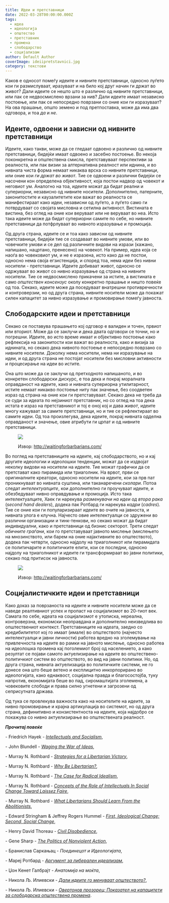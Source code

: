 ```yaml
---
title: Идеи и претставници
date: 2022-03-28T00:00:00.000Z
tags:
  - идеа
  - идеологија
  - општество
  - претставник
  - промена
  - слободарство
  - социјализам
author: Default Author
coverImage: ideiipretstavnici.jpg
category: текстови
---
```


Каков е односот помеѓу идеите и нивните претставници, односно луѓето кои ги размислуваат, иразуваат и на било кој друг начин ги држат во живот? Дали идеите се нешто што е различно од нивните претставници, или пак се недвосмислено врзани за нив? Дали идеите имаат независно постоење, или пак се непосредно поврзани со оние кои ги изразуваат? На ова прашање, општо земено и под претпоставка, може да има два одговора, и тоа _да_ и _не_.

## Идеите, одвоени и зависни од нивните претставници

Идеите, како такви, може да се гледаат одвоено и различно од нивните претставници, бидејќи имаат одвоено и засебно постоење. Во некоја поконкретна и општествена смисла, претставуваат перспективи за реалноста, или пак визии за алтернативна реалност или иднина, и во нивната чиста форма немаат никаква врска со нивните претставници, или оние кои _ги држат во живот_. Тие се одвоени и различни бидејќи се насочени кон определена објективност, која постои надвор од човекот и неговиот ум. Аналогно на тоа, идеите можат да бидат реални и супериорни, независно од нивните носители. Дополнително, патерните, законитостите и каузалитетите кои важат во реалноста се манифестираат како идеи, независни од луѓето, а луѓето само ги потврдуваат со својата мисловна и сетилна активност. Вистината е вистина, без оглед на оние кои веруваат или не веруваат во неа. Исто така идеите може да бидат супериорни самите по себе, но нивните претставници да потфрлуваат во нивното изразување и промоција.

Од друга страна, идеите се и тоа како зависни од нивните претставници, бидејќи тие се создаваат во нивните умови, или во човечките умови и се дел од различните видови на изрази (кажано, напишано, нацртано, пренесено) на човекот. На пример, идеа која се наоѓа во човековиот ум, и не е изразена, исто како да не постои, односно нема своја егзистенција, и според тоа, нема идеи без нивни носители - претставници. Идеите добиваат живот, односно се одржуваат во живот со нивно изразување од страна на нивните носители. Тие се недвосмислено прикачени за истите, а вистината е само _општествен консензус_ околу конкретно прашање и ништо повеќе од тоа. Секако, идеите може да поседуваат внатрешни противречности и контроверзии, но од друга страна, нивните носители може да покажат силен капацитет за нивно изразување и промовирање помеѓу јавноста. 

## Слободарските идеи и претставници

Секако се поставува прашањето кој одговор е валиден и точен, првиот или вториот. Може да се заклучи и дека двата одговори се точни, но и погрешни. Идеите, во исто време имаат и објективно постоење како рефлексија на законитости кои важат во реалноста, како и визија за иднината, но секако дека нивното постоење е непосредно поврзано со нивните носители. Доколку нема носители, нема ни изразување на идеи, и од друга страна не постојат носители без мисловни активности и процесирање на идеи во истите.

Она што може да се заклучи од претходното напишаното, и во конкретен слободарски дискурс, е тоа дека и покрај моралната оправданост на идеите, како и нивната супериорна утилитарност, истите немаат никакво постоење ниту пак значење, без соодветен израз од страна на оние кои ги претставуваат. Секако дека не треба да се суди за идеата по нејзиниот претставник, но со оглед на тоа дека истата е израз на претставникот и тој е оној кој и дава _живот_, идеите многу кажуваат за самите претставници, но и тие се рефлектираат во самите идеи. Од тоа произлегува, дека идеите, покрај нивната одделна оправданост и значење, овие атрибути ги црпат и од нивните претставници.

<figure>

![](http://libertaniabackup.local/wp-content/uploads/2022/03/Communism.png)

<figcaption>

Извор: http://waitingforbarbarians.com/

</figcaption>

</figure>

Во поглед на претставниците на идеите, кај слободарството, но и кај другите идеологии и идеолошки тенденции, можат да се издвојат неколку видови на носители на идеите. Тие можат графички да се претстават како пирамида или триаголник. На врвот, први се оригиналните креатори, односно носители на идеите, кои за прв пат проникнуваат во нивната суштина, или таканаречени _сколари_. Потоа следат _интелектуалците_, кои дополнително ги проучуваат идеите, и обезбедуваат нивно оправдување и промоција. Исто така интелектуалците, Хаек ги нарекува _разменувачи на идеи од втора рака_ (_second hand dealers_), додека пак Ротбард ги нарекува _кадри_ (_cadres_)_._ Тие се оние кои ги популаризираат идеите во очите на јавноста, и нивната улога е клучна. Најчесто овие интелектуалци се здружени во различни организации и тинк-тенкови, но секако можат да бидат индивидуални, како и претставници од бизнис секторот. Трети следат _обичните граѓани_, кои го претставуваат јавното мислење (мислењето на мнозинството, или барем на оние најактивните во општеството), додека пак четврти, односно најдолу на триаголникот или пирамидата се политичарите и политичките елити, кои се последни, односно најдолу на триаголникот и идеите ги трансформираат во јавни политики, секако под притисок на јавноста.

<figure>

![](http://libertaniabackup.local/wp-content/uploads/2022/03/asrawrewrew.png)

<figcaption>

Извор: http://waitingforbarbarians.com/

</figcaption>

</figure>

## Социјалистичките идеи и претставници

Како доказ за поврзаноста на идеите и нивните носители може да се наведе реалтивниот успех и пропаст на социјализмот во 20-тиот век. Самата по себе, идеата на социјализмот е утописка, нереална, контроверзна, економски неоправдана и дополнително неизведлива во општествениот контекст. Претставниците на идеата, заедно со кредибилитетот кој го имаат (имале) во општеството (најчесто интелектуалци и јавни личности) работеа вредно на зголемување на привлечноста на идеите во рамки на јавното мислење, односно работеа на идеолошка промена кај поголемиот број од населението, а како резултат се појави самото актуелизирање на идеите во општествено-политичкиот систем во општеството, во вид на јавни политики. Но, од друга страна, нивната актуелизација во политичките системи, не го донесе она што беше ветено и експлицитно инкорпорирано во идеологијата, како еднаквост, социјална правда и благосостојба, туку напротив, економијата беше во пад, сиромаштијата зголемена, а човековите слободи и права силно угнетени и загрозени од сеприсутната држава.

Од тука се провлекува важноста како на носителите на идеите, за нивно промовирање и крајна артикулација во системот, но од друга страна, дефинитивно и конзистентноста на идеите, која најдобро се покажува со нивно актуелизирање во општествената реалност.

**_Прочитај повеќе_** 

\- Friedrich Hayek - [_Intellectuals and Socialism_](https://cdn.mises.org/Intellectuals%20and%20Socialism_4.pdf),

\- John Blundell - [_Waging the War of Ideas_](https://iea.org.uk/wp-content/uploads/2016/07/Blundell-interactive.pdf),

\- Murray N. Rothbard - [_Strategies for a Libertarian Victory_](https://mises.org/library/strategies-libertarian-victory),

\- Murray N. Rothbard - [_Why Be Libertarian?_](https://mises.org/library/why-be-libertarian)_,_

\- Murray N. Rothbard - [_The Case for Radical Idealism_](https://mises.org/library/case-radical-idealism),

\- Murray N. Rothbard - [_Concepts of the Role of Intellectuals In Social Change Toward Laissez Faire_](https://mises.org/library/concepts-role-intellectuals-social-change-toward-laissez-faire-0),

\- Murray N. Rothbard - [_What Libertarians Should Learn From the Abolitionists_](https://mises.org/library/what-libertarians-should-learn-abolitionists),

\- Edward Stringham & Jeffrey Rogers Hummel - [_First, Ideological Change; Second, Social Change_](https://mises.org/library/first-ideological-change-second-social-change),

\- Henry David Thoreau - [_Civil Disobedience_](https://xroads.virginia.edu/~Hyper2/thoreau/civil.html),

\- Gene Sharp - [_The Politics of Nonviolent Action_](https://www.aeinstein.org/wp-content/uploads/2014/01/How-Nonviolent-Struggle-Works.pdf),

\- Бранислав Саркањац - _Поединецот и Идеологијата_,

\- Мареј Ротбард - [_Аргумент за либерален идеализам_](http://libertaniabackup.local/argument-radikalen-liberalizam/),

\- Џон Кенет Галбрајт - _Анатомија на моќта_,

\- Никола Љ. Илиевски - [_Дали идеите го менуваат општеството?_](http://libertaniabackup.local/dali-ideite-go-menuvaat-opshtestvoto/?fbclid=IwAR0GyK33fJNroRityFvf42p_38NLnQjA5b3WpjqI9qBAfoqWvkMeRB6B4XM),

\- Никола Љ. Илиевски - [_Овертонов прозорец: Показател на капацитети за слободарска општествена промена_](http://libertaniabackup.local/%D0%BE%D0%B2%D0%B5%D1%80%D1%82%D0%BE%D0%BD%D0%BE%D0%B2-%D0%BF%D1%80%D0%BE%D0%B7%D0%BE%D1%80%D0%B5%D1%86-%D0%BF%D0%BE%D0%BA%D0%B0%D0%B7%D0%B0%D1%82%D0%B5%D0%BB-%D0%BD%D0%B0-%D0%BA%D0%B0%D0%BF%D0%B0/).
